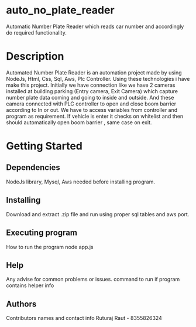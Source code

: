# auto_no_plate_reader
Automatic Number Plate Reader which reads car number and accordingly do required functionality.

# Description
Automated Number Plate Reader is an automation project made by using NodeJs, Html, Css, Sql, Aws, Plc Controller.
Using these technologies i have make this project.
Initially we have connection like we have 2 cameras installed at building parking (Entry camera, Exit Camera) which capture number plate data coming and going to inside and outside. And these camera connected with PLC controller to open and close boom barrier according to In or out. 
We have to access variables from controller and program as requirement.
If vehicle is enter it checks on whitelist and then should automatically open boom barrier , same case on exit.


# Getting Started
## Dependencies
NodeJs library, Mysql, Aws needed before installing program.

## Installing
Download and extract .zip file and run using proper sql tables and aws port.

## Executing program
How to run the program
node app.js

## Help
Any advise for common problems or issues.
command to run if program contains helper info

## Authors
Contributors names and contact info
Ruturaj Raut - 8355826324

